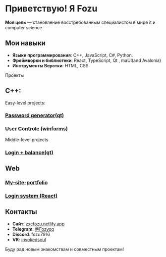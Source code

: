 # Приветствую! Я Fozu

**Моя цель** — становление восстребованным специалистом в мире it и computer science

## Мои навыки

- **Языки программирования**: C++, JavaScript, C#, Python.
- **Фреймворки и библиотеки**: React, TypeScript, Qt , maUI(and Avalonia)
- **Инструменты Верстки**: HTML, CSS

 Проекты

## C++:
Easy-level projects:
### [Password generator(qt)](https://github.com/Fozu7916/Password-Generator-QT)
### [User Controle (winforms)](https://github.com/Fozu7916/Winforms-User-controle/tree/main)

Middle-level projects
### [Login + balance(qt)](https://github.com/Fozu7916/Login-balance-qt-)

## Web

### [My-site-portfolio](https://github.com/Fozu7916/My-site-portfolio)

### [Login system (React)](https://github.com/Fozu7916/My-Pet-projecto)






## Контакты

- **Сайт**: [zxcfozu.netlify.app](https://zxcfozu.netlify.app/)
- **Telegram**: [@Fozyqq](https://t.me/Fozyqq)
- **Discord**: fozu7916
- **VK**: [invokedsoul](https://vk.com/invokedsoul)

Буду рад новым знакомствам и совместным проектам!
